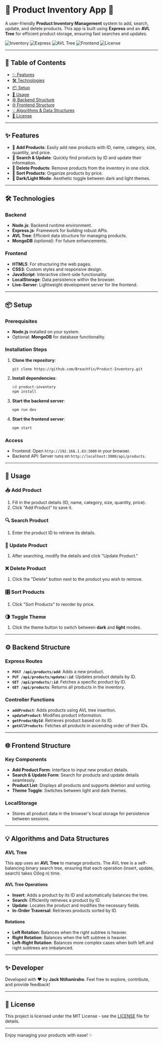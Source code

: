 
# 🌟 **Product Inventory App** 🌟

A user-friendly **Product Inventory Management** system to add, search, update, and delete products. This app is built using **Express** and an **AVL Tree** for efficient product storage, ensuring fast searches and updates.

![Inventory](https://img.shields.io/badge/Product-Inventory-blue.svg)
![Express](https://img.shields.io/badge/Express.js-Backend-orange)
![AVL Tree](https://img.shields.io/badge/AVL%20Tree-Data%20Structure-brightgreen)
![Frontend](https://img.shields.io/badge/Frontend-HTML%2C%20CSS%2C%20JS-yellow)
![License](https://img.shields.io/badge/License-MIT-red)

---

## 📜 **Table of Contents**
- [✨ Features](#-features)
- [🛠 Technologies](#-technologies)
- [📦 Setup](#-setup)
- [🚀 Usage](#-usage)
- [⚙️ Backend Structure](#-backend-structure)
- [🌐 Frontend Structure](#-frontend-structure)
- [💡 Algorithms & Data Structures](#-algorithms-and-data-structures)
- [📄 License](#-license)

---

## ✨ **Features**
- 🔹 **Add Products**: Easily add new products with ID, name, category, size, quantity, and price.
- 🔹 **Search & Update**: Quickly find products by ID and update their information.
- 🔹 **Delete Products**: Remove products from the inventory in one click.
- 🔹 **Sort Products**: Organize products by price.
- 🔹 **Dark/Light Mode**: Aesthetic toggle between dark and light themes.

---

## 🛠 **Technologies**

### **Backend**
- **Node.js**: Backend runtime environment.
- **Express.js**: Framework for building robust APIs.
- **AVL Tree**: Efficient data structure for managing products.
- **MongoDB** *(optional)*: For future enhancements.

### **Frontend**
- **HTML5**: For structuring the web pages.
- **CSS3**: Custom styles and responsive design.
- **JavaScript**: Interactive client-side functionality.
- **LocalStorage**: Data persistence within the browser.
- **Live-Server**: Lightweight development server for the frontend.

---

## 📦 **Setup**

### **Prerequisites**
- **Node.js** installed on your system.
- Optional: **MongoDB** for database functionality.

### **Installation Steps**
1. **Clone the repository**:
    ```bash
    git clone https://github.com/Breachfix/Product-Inventory.git
    ```

2. **Install dependencies**:
    ```bash
    cd product-inventory
    npm install
    ```

3. **Start the backend server**:
    ```bash
    npm run dev
    ```

4. **Start the frontend server**:
    ```bash
    npm start
    ```

### **Access**
- Frontend: Open `http://192.168.1.83:3000` in your browser.
- Backend API: Server runs on `http://localhost:3000/api/products`.

---

## 🚀 **Usage**

### 📥 **Add Product**
1. Fill in the product details (ID, name, category, size, quantity, price).
2. Click "Add Product" to save it.

### 🔍 **Search Product**
1. Enter the product ID to retrieve its details.

### 📝 **Update Product**
1. After searching, modify the details and click "Update Product."

### ❌ **Delete Product**
1. Click the "Delete" button next to the product you wish to remove.

### 🎛 **Sort Products**
1. Click "Sort Products" to reorder by price.

### 🌗 **Toggle Theme**
1. Click the theme button to switch between **dark** and **light** modes.

---

## ⚙️ **Backend Structure**

### **Express Routes**
- **`POST /api/products/add`**: Adds a new product.
- **`PUT /api/products/update/:id`**: Updates product details by ID.
- **`GET /api/products/:id`**: Fetches a specific product by ID.
- **`GET /api/products`**: Returns all products in the inventory.

### **Controller Functions**
- **`addProduct`**: Adds products using AVL tree insertion.
- **`updateProduct`**: Modifies product information.
- **`getProductById`**: Retrieves product based on its ID.
- **`getAllProducts`**: Fetches all products in ascending order of their IDs.

---

## 🌐 **Frontend Structure**

### **Key Components**
- **Add Product Form**: Interface to input new product details.
- **Search & Update Form**: Search for products and update details seamlessly.
- **Product List**: Displays all products and supports deletion and sorting.
- **Theme Toggle**: Switches between light and dark themes.

### **LocalStorage**
- Stores all product data in the browser's local storage for persistence between sessions.

---

## 💡 **Algorithms and Data Structures**

### **AVL Tree**
This app uses an **AVL Tree** to manage products. The AVL tree is a self-balancing binary search tree, ensuring that each operation (insert, update, search) takes O(log n) time.

#### **AVL Tree Operations**
- **Insert**: Adds a product by its ID and automatically balances the tree.
- **Search**: Efficiently retrieves a product by ID.
- **Update**: Locates the product and modifies the necessary fields.
- **In-Order Traversal**: Retrieves products sorted by ID.

#### **Rotations**
- **Left Rotation**: Balances when the right subtree is heavier.
- **Right Rotation**: Balances when the left subtree is heavier.
- **Left-Right Rotation**: Balances more complex cases when both left and right subtrees are imbalanced.

---
## ✨ Developer

Developed with ❤️ by **Jack Ntihaniraho**. Feel free to explore, contribute, and provide feedback!

---
## 📄 **License**

This project is licensed under the MIT License - see the [LICENSE](LICENSE) file for details.

---

Enjoy managing your products with ease! ✨

